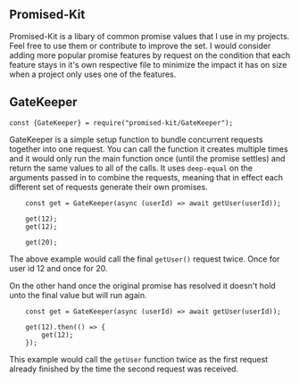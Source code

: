 ## Promised-Kit

Promised-Kit is a libary of common promise values that I use in my projects.
Feel free to use them or contribute to improve the set.
I would consider adding more popular promise features by request on the
condition that each feature
stays in it's own respective file to minimize the impact it has on size when
a project only uses one of the features.

## GateKeeper

```
const {GateKeeper} = require("promised-kit/GateKeeper");
```

GateKeeper is a simple setup function to bundle concurrent requests together
into one request. You can call the function it creates multiple times and it
would only run the main function once (until the promise settles) and return
the same values to all of the calls.
It uses `deep-equal` on the arguments passed in to combine the requests,
meaning that in effect each different set of requests generate their own
promises.

```
    const get = GateKeeper(async (userId) => await getUser(userId));

    get(12);
    get(12);

    get(20);
```

The above example would call the final `getUser()` request twice. Once for user id 12 and once for 20.

On the other hand once the original promise has resolved it doesn't hold unto the final value but will run again.

```
    const get = GateKeeper(async (userId) => await getUser(userId));

    get(12).then(() => {
        get(12);
    });
```

This example would call the `getUser` function twice as the first request already finished by the time the second
request was received.
